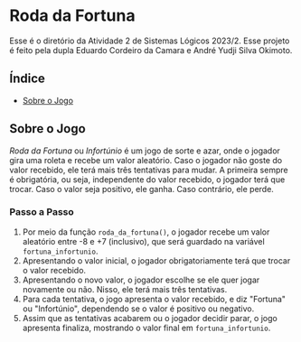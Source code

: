 # Roda da Fortuna

Esse é o diretório da Atividade 2 de Sistemas Lógicos 2023/2. Esse projeto é feito pela dupla 
Eduardo Cordeiro da Camara e André Yudji Silva Okimoto.

## Índice

- [Sobre o Jogo](#sobre-o-jogo)

## Sobre o Jogo

*Roda da Fortuna* ou *Infortúnio* é um jogo de sorte e azar, onde o jogador gira uma roleta e recebe um valor aleatório.
Caso o jogador não goste do valor recebido, ele terá mais três tentativas para mudar. A primeira sempre é obrigatória, ou seja,
independente do valor recebido, o jogador terá que trocar. Caso o valor seja positivo, ele ganha. Caso contrário, ele perde.

### Passo a Passo

1. Por meio da função `roda_da_fortuna()`, o jogador recebe um valor aleatório entre -8 e +7 (inclusivo), 
que será guardado na variável `fortuna_infortunio`.
2. Apresentando o valor inicial, o jogador obrigatoriamente terá que trocar o valor recebido.
3. Apresentando o novo valor, o jogador escolhe se ele quer jogar novamente ou não. 
Nisso, ele terá mais três tentativas.
4. Para cada tentativa, o jogo apresenta o valor recebido, e diz "Fortuna" ou "Infortúnio", 
dependendo se o valor é positivo ou negativo.
5. Assim que as tentativas acabarem ou o jogador decidir parar, 
o jogo apresenta finaliza, mostrando o valor final em `fortuna_infortunio`.
